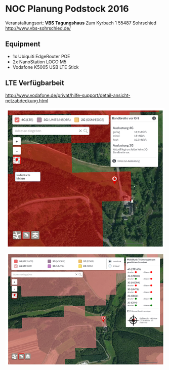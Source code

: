 # NOC Planung Podstock 2016

Veranstaltungsort: **VBS Tagungshaus**
Zum Kyrbach 1
55487 Sohrschied
http://www.vbs-sohrschied.de/


## Equipment

- 1x Ubiquiti EdgeRouter POE
- 2x NanoStation LOCO M5
- Vodafone K5005 USB LTE Stick


## LTE Verfügbarbeit

http://www.vodafone.de/privat/hilfe-support/detail-ansicht-netzabdeckung.html

![Vodafone Verfuegbarkeit Kompaktansicht](/images/vodafone-verfuegbarkeit.png)

![Vodafone Verfuegbarkeit Detailansicht](/images/vodafone-verfuegbarkeit-detail.png)
